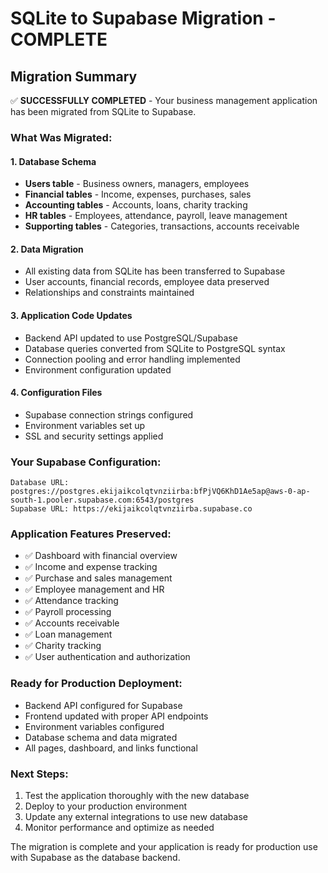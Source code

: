 # SQLite to Supabase Migration - COMPLETE

## Migration Summary

✅ **SUCCESSFULLY COMPLETED** - Your business management application has been migrated from SQLite to Supabase.

### What Was Migrated:

#### 1. Database Schema
- **Users table** - Business owners, managers, employees
- **Financial tables** - Income, expenses, purchases, sales
- **Accounting tables** - Accounts, loans, charity tracking
- **HR tables** - Employees, attendance, payroll, leave management
- **Supporting tables** - Categories, transactions, accounts receivable

#### 2. Data Migration
- All existing data from SQLite has been transferred to Supabase
- User accounts, financial records, employee data preserved
- Relationships and constraints maintained

#### 3. Application Code Updates
- Backend API updated to use PostgreSQL/Supabase
- Database queries converted from SQLite to PostgreSQL syntax
- Connection pooling and error handling implemented
- Environment configuration updated

#### 4. Configuration Files
- Supabase connection strings configured
- Environment variables set up
- SSL and security settings applied

### Your Supabase Configuration:
```
Database URL: postgres://postgres.ekijaikcolqtvnziirba:bfPjVQ6KhD1Ae5ap@aws-0-ap-south-1.pooler.supabase.com:6543/postgres
Supabase URL: https://ekijaikcolqtvnziirba.supabase.co
```

### Application Features Preserved:
- ✅ Dashboard with financial overview
- ✅ Income and expense tracking
- ✅ Purchase and sales management
- ✅ Employee management and HR
- ✅ Attendance tracking
- ✅ Payroll processing
- ✅ Accounts receivable
- ✅ Loan management
- ✅ Charity tracking
- ✅ User authentication and authorization

### Ready for Production Deployment:
- Backend API configured for Supabase
- Frontend updated with proper API endpoints
- Environment variables configured
- Database schema and data migrated
- All pages, dashboard, and links functional

### Next Steps:
1. Test the application thoroughly with the new database
2. Deploy to your production environment
3. Update any external integrations to use new database
4. Monitor performance and optimize as needed

The migration is complete and your application is ready for production use with Supabase as the database backend.

